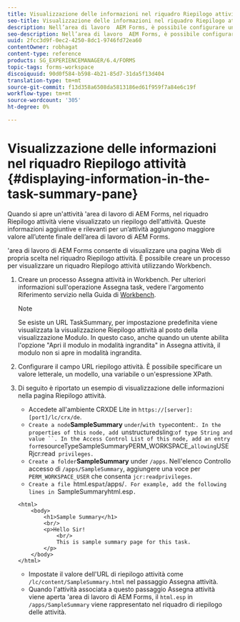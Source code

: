 ```yaml
---
title: Visualizzazione delle informazioni nel riquadro Riepilogo attività
seo-title: Visualizzazione delle informazioni nel riquadro Riepilogo attività
description: Nell’area di lavoro  AEM Forms, è possibile configurare un riquadro Riepilogo attività per riepilogare l’attività o visualizzare qualsiasi altra pagina Web.
seo-description: Nell’area di lavoro  AEM Forms, è possibile configurare un riquadro Riepilogo attività per riepilogare l’attività o visualizzare qualsiasi altra pagina Web.
uuid: 2fcc3d9f-0ec2-4250-8dc1-9746fd72ea60
contentOwner: robhagat
content-type: reference
products: SG_EXPERIENCEMANAGER/6.4/FORMS
topic-tags: forms-workspace
discoiquuid: 90d0f584-b598-4b21-85d7-31da5f13d404
translation-type: tm+mt
source-git-commit: f13d358a6508da5813186ed61f959f7a84e6c19f
workflow-type: tm+mt
source-wordcount: '305'
ht-degree: 0%

---
```



# Visualizzazione delle informazioni nel riquadro Riepilogo attività {#displaying-information-in-the-task-summary-pane}

Quando si apre un&#39;attività &#39;area di lavoro di AEM Forms, nel riquadro Riepilogo attività viene visualizzato un riepilogo dell&#39;attività. Queste informazioni aggiuntive e rilevanti per un’attività aggiungono maggiore valore all’utente finale dell’area di lavoro di  AEM Forms.

&#39;area di lavoro di AEM Forms consente di visualizzare una pagina Web di propria scelta nel riquadro Riepilogo attività. È possibile creare un processo per visualizzare un riquadro Riepilogo attività utilizzando Workbench.

1. Creare un processo Assegna attività in Workbench. Per ulteriori informazioni sull&#39;operazione Assegna task, vedere l&#39;argomento Riferimento servizio nella Guida di [Workbench](https://help.adobe.com/en_US/AEMForms/6.1/WorkbenchHelp/).

   >[!NOTE]
   >
   >Se esiste un URL TaskSummary, per impostazione predefinita viene visualizzata la visualizzazione Riepilogo attività al posto della visualizzazione Modulo. In questo caso, anche quando un utente abilita l&#39;opzione &quot;Apri il modulo in modalità ingrandita&quot; in Assegna attività, il modulo non si apre in modalità ingrandita.

1. Configurare il campo URL riepilogo attività. È possibile specificare un valore letterale, un modello, una variabile o un&#39;espressione XPath.
1. Di seguito è riportato un esempio di visualizzazione delle informazioni nella pagina Riepilogo attività.

   * Accedete all&#39;ambiente CRXDE Lite in `https://[server]:[port]/lc/crx/de`.
   * `Create a node`**SampleSummary** ` under `/` with type `content:`. In the properties of this node, add `unstructuredsling:` of type String and value ``. In the Access Control List of this node, add an entry for `resourceTypeSampleSummaryPERM_WORKSPACE_` allowing `USERjcr:read` privileges.`
   * `Create a folder`**SampleSummary** under  `/apps`. Nell&#39;elenco Controllo accesso di `/apps/SampleSummary`, aggiungere una voce per `PERM_WORKSPACE_USER` che consenta `jcr:readprivileges`.
   * `Create a file `html.esp` at `/apps/`. For example, add the following lines in `SampleSummaryhtml.esp`.`

   ```
   <html>
       <body>
           <h1>Sample Summary</h1>
           <br/>
           <p>Hello Sir!
               <br/>
               This is sample summary page for this task.
           </p>
       </body>
   </html>
   ```

   * Impostate il valore dell&#39;URL di riepilogo attività come `/lc/content/SampleSummary.html` nel passaggio Assegna attività.
   * Quando l&#39;attività associata a questo passaggio Assegna attività viene aperta &#39;area di lavoro di AEM Forms, il `html.esp` in `/apps/SampleSummary` viene rappresentato nel riquadro di riepilogo delle attività.
